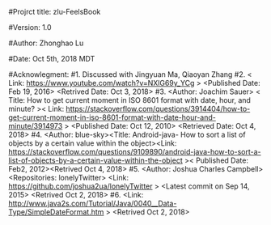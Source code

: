#Projrct title: zlu-FeelsBook

#Version: 1.0

#Author: Zhonghao Lu

#Date: Oct 5th, 2018 MDT

#Acknowlegment: 
#1. Discussed with Jingyuan Ma, Qiaoyan Zhang
#2.<Youtube video> <Creator Name: Ishwar Singh> <Vedio Title: Set up Array Adapter for 
ListView> < Link: https://www.youtube.com/watch?v=NXlG69y_YCg > <Published Date: Feb 19, 2016> <Retrived Date: Oct 3, 2018>
#3.<Stackoverflow webpage> <Author: Joachim Sauer> < Title: How to get current moment in ISO 8601 format with date, hour, and minute? >< Link: https://stackoverflow.com/questions/3914404/how-to-get-current-moment-in-iso-8601-format-with-date-hour-and-minute/3914973 > <Published Date: Oct 12, 2010> <Retrieved Date: Oct 4, 2018>
#4. <Stackoverflow webpage> <Author: blue-sky><Title: Android-java- How to sort a list of objects by a certain value within the object><Link: https://stackoverflow.com/questions/9109890/android-java-how-to-sort-a-list-of-objects-by-a-certain-value-within-the-object >< Published Date: Feb2, 2012><Retrived Oct 4, 2018>
#5. <Github> <Author: Joshua Charles Campbell> <Repositories: lonelyTwitter> <Link: https://github.com/joshua2ua/lonelyTwitter > <Latest commit on Sep 14, 2015> <Retrived Oct 2, 2018>
#6. <java2s> <Link: http://www.java2s.com/Tutorial/Java/0040__Data-Type/SimpleDateFormat.htm > <Retrived Oct 2, 2018>
